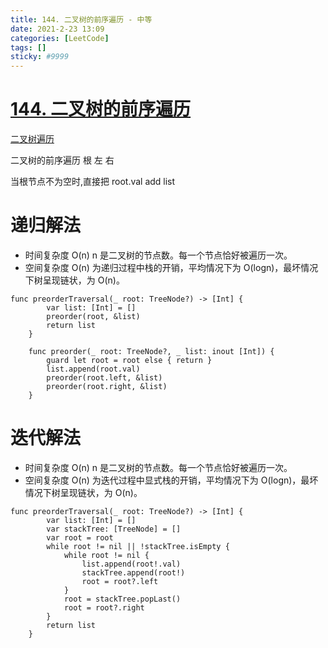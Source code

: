 ```yaml
---
title: 144. 二叉树的前序遍历 - 中等
date: 2021-2-23 13:09
categories: [LeetCode]
tags: []
sticky: #9999
---
```


# [144. 二叉树的前序遍历](https://leetcode-cn.com/problems/binary-tree-preorder-traversal/)

[二叉树遍历](https://leetcode-cn.com/leetbook/read/data-structure-binary-tree/xe17x7/)

二叉树的前序遍历 根 左 右

当根节点不为空时,直接把 root.val add list

# 递归解法

- 时间复杂度
  O(n) n 是二叉树的节点数。每一个节点恰好被遍历一次。
- 空间复杂度
  O(n) 为递归过程中栈的开销，平均情况下为 O(logn)，最坏情况下树呈现链状，为 O(n)。

```
func preorderTraversal(_ root: TreeNode?) -> [Int] {
        var list: [Int] = []
        preorder(root, &list)
        return list
    }

    func preorder(_ root: TreeNode?, _ list: inout [Int]) {
        guard let root = root else { return }
        list.append(root.val)
        preorder(root.left, &list)
        preorder(root.right, &list)
    }
```

# 迭代解法

- 时间复杂度
  O(n) n 是二叉树的节点数。每一个节点恰好被遍历一次。
- 空间复杂度
  O(n) 为迭代过程中显式栈的开销，平均情况下为 O(logn)，最坏情况下树呈现链状，为 O(n)。

```
func preorderTraversal(_ root: TreeNode?) -> [Int] {
        var list: [Int] = []
        var stackTree: [TreeNode] = []
        var root = root
        while root != nil || !stackTree.isEmpty {
            while root != nil {
                list.append(root!.val)
                stackTree.append(root!)
                root = root?.left
            }
            root = stackTree.popLast()
            root = root?.right
        }
        return list
    }
```
